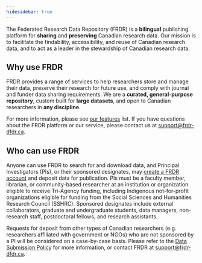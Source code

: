 ```yaml
---
hidesidebar: true
---
```


The Federated Research Data Repository (FRDR) is a **bilingual** publishing platform for **sharing** and **preserving** Canadian research data. Our mission is to facilitate the findability, accessibility, and reuse of Canadian research data, and to act as a leader in the stewardship of Canadian research data.

## Why use FRDR
FRDR provides a range of services to help researchers store and manage their data, preserve their research for future use, and comply with journal and funder data sharing requirements. We are a **curated, general-purpose repository**, custom built for **large datasets**, and open to Canadian researchers in **any discipline**. 

For more information, please see [our features](features.md) list. If you have questions about the FRDR platform or our service, please contact us at [support@frdr-dfdr.ca](mailto:support@frdr-dfdr.ca).

## Who can use FRDR
Anyone can use FRDR to search for and download data, and Principal Investigators (PIs), or their sponsored designates, may [create a FRDR account](before_depositing.md) and deposit data for publication. PIs must be a faculty member, librarian, or community-based researcher at an institution or organization eligible to receive Tri-Agency funding, including Indigenous not-for-profit organizations eligible for funding from the Social Sciences and Humanities Research Council (SSHRC). Sponsored designates include external collaborators, graduate and undergraduate students, data managers, non-research staff, postdoctoral fellows, and research assistants.

Requests for deposit from other types of Canadian researchers (e.g. researchers affiliated with government or NGOs) who are not sponsored by a PI will be considered on a case-by-case basis. Please refer to the [Data Submission Policy](/policies/en/data_submission/) for more information, or contact FRDR at [support@frdr-dfdr.ca](mailto:support@frdr-dfdr.ca).
